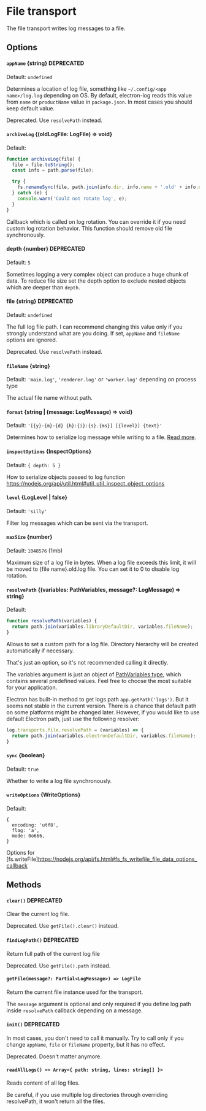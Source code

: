 # File transport

The file transport writes log messages to a file.

## Options

#### `appName` {string} **DEPRECATED**

Default: `undefined`

Determines a location of log file, something like
`~/.config/<app name>/log.log` depending on OS. By default,
electron-log reads this value from `name` or `productName` value in
`package.json`. In most cases you should keep default value.

Deprecated. Use `resolvePath` instead.

#### `archiveLog` {(oldLogFile: LogFile) => void}

Default:

```js
function archiveLog(file) {
  file = file.toString();
  const info = path.parse(file);

  try {
    fs.renameSync(file, path.join(info.dir, info.name + '.old' + info.ext));
  } catch (e) {
    console.warn('Could not rotate log', e);
  }
}
```

Callback which is called on log rotation. You can override it if you need
custom log rotation behavior. This function should remove old file
synchronously.

#### depth {number} **DEPRECATED**

Default: `5`

Sometimes logging a very complex object can produce a huge chunk of data. To
reduce file size set the depth option to exclude nested objects which are deeper
than `depth`.

#### file {string} **DEPRECATED**

Default: `undefined`

The full log file path. I can recommend changing this value only if you
strongly understand what are you doing. If set, `appName` and `fileName`
options are ignored.

Deprecated. Use `resolvePath` instead.

#### `fileName` {string}

Default: `'main.log'`, `'renderer.log'` or  `'worker.log'` depending on
process type

The actual file name without path.

#### `format` {string | (message: LogMessage) => void}

Default: `'[{y}-{m}-{d} {h}:{i}:{s}.{ms}] [{level}] {text}'`

Determines how to serialize log message while writing to a file.
[Read more](format.md).


#### `inspectOptions` {InspectOptions}

Default: `{ depth: 5 }`

How to serialize objects passed to log function
https://nodejs.org/api/util.html#util_util_inspect_object_options

#### `level` {LogLevel | false}
  
Default: `'silly'`

Filter log messages which can be sent via the transport.

#### `maxSize` {number}

Default: `1048576` (1mb)

Maximum size of a log file in bytes. When a log file exceeds this limit,
it will be moved to {file name}.old.log file. You can set it to 0 to disable
log rotation.
  
#### `resolvePath` {(variables: PathVariables, message?: LogMessage) => string}

Default:
```js
function resolvePath(variables) {
  return path.join(variables.libraryDefaultDir, variables.fileName);
}
```

Allows to set a custom path for a log file. Directory hierarchy will be created
automatically if necessary.

That's just an option, so it's not recommended calling it directly.

The variables argument is just an object of 
[PathVariables type](../src/index.d.ts#L69), which contains several
predefined values. Feel free to choose the most suitable for your application.
  
Electron has built-in method to get logs path `app.getPath('logs')`. But it
seems not stable in the current version. There is a chance that default path on
some platforms might be changed later. However, if you would like to use default
Electron path, just use the following resolver:

```js
log.transports.file.resolvePath = (variables) => {
  return path.join(variables.electronDefaultDir, variables.fileName);
}
```
  
#### `sync` {boolean}
 
Default: `true` 
 
Whether to write a log file synchronously.

#### `writeOptions` {WriteOptions}

Default:

```
{
  encoding: 'utf8',
  flag: 'a',
  mode: 0o666,
}
```

Options for 
[fs.writeFile]https://nodejs.org/api/fs.html#fs_fs_writefile_file_data_options_callback

## Methods

#### `clear()` **DEPRECATED**

Clear the current log file.

Deprecated. Use `getFile().clear()` instead.

#### `findLogPath()` **DEPRECATED**

Return full path of the current log file

Deprecated. Use `getFile().path` instead.

#### `getFile(message?: Partial<LogMessage>) => LogFile`

Return the current file instance used for the transport.

The `message` argument is optional and only required if you define log path
inside `resolvePath` callback depending on a message.

#### `init()` **DEPRECATED**

In most cases, you don't need to call it manually. Try
to call only if you change `appName`, `file` or `fileName` property,
but it has no effect.

Deprecated. Doesn't matter anymore.

#### `readAllLogs() => Array<{ path: string, lines: string[] }>`

Reads content of all log files.

Be careful, if you use multiple log directories through overriding resolvePath,
it won't return all the files.

<!-- spech-dictionary whether -->
